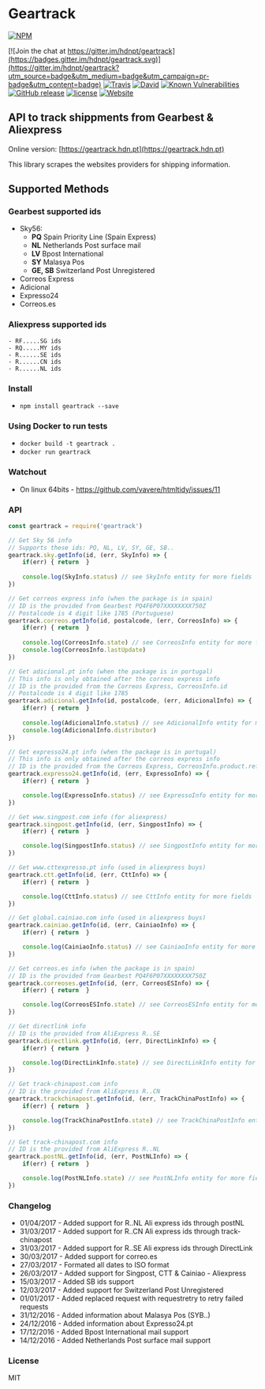 # Geartrack

[![NPM](https://nodei.co/npm/geartrack.png?downloads=true&downloadRank=true&stars=true)](https://nodei.co/npm/geartrack/)

[![Join the chat at https://gitter.im/hdnpt/geartrack](https://badges.gitter.im/hdnpt/geartrack.svg)](https://gitter.im/hdnpt/geartrack?utm_source=badge&utm_medium=badge&utm_campaign=pr-badge&utm_content=badge)
[![Travis](https://img.shields.io/travis/rust-lang/rust.svg?style=plastic)](https://github.com/hdnpt/geartrack)
[![David](https://img.shields.io/david/strongloop/express.svg?style=plastic)](https://github.com/hdnpt/geartrack)
[![Known Vulnerabilities](https://snyk.io/test/github/hdnpt/geartrack/badge.svg)](https://snyk.io/test/github/hdnpt/geartrack)
[![GitHub release](https://img.shields.io/github/release/qubyte/rubidium.svg?style=plastic)](https://github.com/hdnpt/geartrack)
[![license](https://img.shields.io/github/license/mashape/apistatus.svg?style=plastic)](https://github.com/hdnpt/geartrack)
[![Website](https://img.shields.io/website-up-down-green-red/http/shields.io.svg)](https://geartrack.hdn.pt/)

## API to track shippments from Gearbest & Aliexpress
Online version: [https://geartrack.hdn.pt](https://geartrack.hdn.pt)

This library scrapes the websites providers for shipping information.

## Supported Methods

### Gearbest supported ids
- Sky56:
    - **PQ** Spain Priority Line (Spain Express)
    - **NL** Netherlands Post surface mail
    - **LV** Bpost International
    - **SY** Malasya Pos
    - **GE, SB** Switzerland Post Unregistered
- Correos Express
- Adicional
- Expresso24
- Correos.es

### Aliexpress supported ids
    - RF.....SG ids
    - RQ.....MY ids
    - R......SE ids
    - R......CN ids
    - R......NL ids


### Install
- `npm install geartrack --save`

### Using Docker to run tests
- `docker build -t geartrack .`
- `docker run geartrack`

### Watchout
- On linux 64bits - https://github.com/vavere/htmltidy/issues/11

### API
```javascript
const geartrack = require('geartrack')

// Get Sky 56 info
// Supports these ids: PQ, NL, LV, SY, GE, SB..
geartrack.sky.getInfo(id, (err, SkyInfo) => {
	if(err) { return  }
    
    console.log(SkyInfo.status) // see SkyInfo entity for more fields
})

// Get correos express info (when the package is in spain)
// ID is the provided from Gearbest PQ4F6P07XXXXXXXX750Z
// Postalcode is 4 digit like 1785 (Portuguese)
geartrack.correos.getInfo(id, postalcode, (err, CorreosInfo) => {
	if(err) { return  }
    
    console.log(CorreosInfo.state) // see CorreosInfo entity for more fields
    console.log(CorreosInfo.lastUpdate) 
})

// Get adicional.pt info (when the package is in portugal)
// This info is only obtained after the correos express info
// ID is the provided from the Correos Express, CorreosInfo.id
// Postalcode is 4 digit like 1785
geartrack.adicional.getInfo(id, postalcode, (err, AdicionalInfo) => {
	if(err) { return  }
    
    console.log(AdicionalInfo.status) // see AdicionalInfo entity for more fields
    console.log(AdicionalInfo.distributor) 
})

// Get expresso24.pt info (when the package is in portugal)
// This info is only obtained after the correos express info
// ID is the provided from the Correos Express, CorreosInfo.product.ref
geartrack.expresso24.getInfo(id, (err, ExpressoInfo) => {
    if(err) { return  }

    console.log(ExpressoInfo.status) // see ExpressoInfo entity for more fields 
})

// Get www.singpost.com info (for aliexpress)
geartrack.singpost.getInfo(id, (err, SingpostInfo) => {
    if(err) { return  }

    console.log(SingpostInfo.status) // see SingpostInfo entity for more fields 
})

// Get www.cttexpresso.pt info (used in aliexpress buys)
geartrack.ctt.getInfo(id, (err, CttInfo) => {
    if(err) { return  }

    console.log(CttInfo.status) // see CttInfo entity for more fields 
})

// Get global.cainiao.com info (used in aliexpress buys)
geartrack.cainiao.getInfo(id, (err, CainiaoInfo) => {
    if(err) { return  }

    console.log(CainiaoInfo.status) // see CainiaoInfo entity for more fields 
})

// Get correos.es info (when the package is in spain)
// ID is the provided from Gearbest PQ4F6P07XXXXXXXX750Z
geartrack.correoses.getInfo(id, (err, CorreosESInfo) => {
	if(err) { return  }

    console.log(CorreosESInfo.state) // see CorreosESInfo entity for more fields
})

// Get directlink info
// ID is the provided from AliExpress R..SE
geartrack.directlink.getInfo(id, (err, DirectLinkInfo) => {
	if(err) { return  }

    console.log(DirectLinkInfo.state) // see DirectLinkInfo entity for more fields
})

// Get track-chinapost.com info
// ID is the provided from AliExpress R..CN
geartrack.trackchinapost.getInfo(id, (err, TrackChinaPostInfo) => {
	if(err) { return  }

    console.log(TrackChinaPostInfo.state) // see TrackChinaPostInfo entity for more fields
})

// Get track-chinapost.com info
// ID is the provided from AliExpress R..NL
geartrack.postNL.getInfo(id, (err, PostNLInfo) => {
	if(err) { return  }

    console.log(PostNLInfo.state) // see PostNLInfo entity for more fields
})
```

### Changelog
- 01/04/2017 - Added support for R..NL Ali express ids through postNL
- 31/03/2017 - Added support for R..CN Ali express ids through track-chinapost
- 31/03/2017 - Added support for R..SE Ali express ids through DirectLink
- 30/03/2017 - Added support for correo.es
- 27/03/2017 - Formated all dates to ISO format
- 26/03/2017 - Added support for Singpost, CTT & Cainiao - Aliexpress
- 15/03/2017 - Added SB ids support
- 12/03/2017 - Added support for Switzerland Post Unregistered
- 01/01/2017 - Added replaced request with requestretry to retry failed requests 
- 31/12/2016 - Added information about Malasya Pos (SYB..)
- 24/12/2016 - Added information about Expresso24.pt
- 17/12/2016 - Added Bpost International mail support
- 14/12/2016 - Added Netherlands Post surface mail support

### License
MIT
